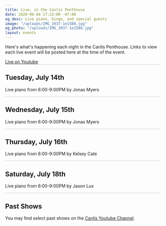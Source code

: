 ```yaml
---
title: Live, in the Canlis Penthouse
date: 2020-06-04 17:23:00 -07:00
og_desc: Live piano, bingo, and special guests
image: "/uploads/IMG_3937-1e1588.jpg"
og_photo: "/uploads/IMG_3937-1e1588.jpg"
layout: events
---
```


Here's what's happening each night in the Canlis Penthouse. Links to view each live event will be posted here at the time of the event.

<div class="EventsButton mt1 mb10">
  <a href="https://youtu.be/Q31S_Pu9kK0">
    Live on Youtube
  </a>
</div>

<div class="mb4" style="width: 100%; background: black; opacity: .2; height: 1px;"></div>

<h2 class="Caption mt2 mb3">Tuesday, July 14th</h2>

Live piano from 6:00-9:00PM by Jonas Myers

<div class="mb4" style="width: 100%; background: black; opacity: .2; height: 1px;"></div>

<h2 class="Caption mt2 mb3">Wednesday, July 15th</h2>

Live piano from 6:00-9:00PM by Jonas Myers

<div class="mb4" style="width: 100%; background: black; opacity: .2; height: 1px;"></div>

<h2 class="Caption mt2 mb3">Thursday, July 16th</h2>

Live piano from 6:00-9:00PM by Kelsey Cate

<div class="mb4" style="width: 100%; background: black; opacity: .2; height: 1px;"></div>

<h2 class="Caption mt2 mb3">Saturday, July 18th</h2>

Live piano from 6:00-9:00PM by Jason Lux

<div class="mb4" style="width: 100%; background: black; opacity: .2; height: 1px;"></div>

<h2 class="Caption mt2 mb3">Past Shows</h2>

You may find select past shows on the <a href="https://www.youtube.com/channel/UCNPJxTmyx96ARvEO3Trh0Ig">Canlis Youtube Channel</a>. 
